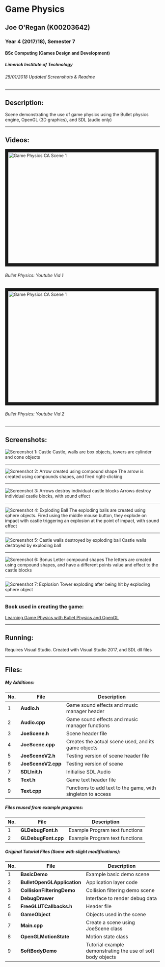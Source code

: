 # Game Physics
## Joe O'Regan (K00203642)
### Year 4 (2017/18), Semester 7
#### BSc Computing (Games Design and Development)
##### Limerick Institute of Technology
###### 25/01/2018 Updated Screenshots & Readme

---

## Description:

Scene demonstrating the use of game physics using the Bullet physics engine, OpenGL (3D graphics), and SDL (audio only)

---

## Videos:
	
<a href="http://www.youtube.com/watch?feature=player_embedded&v=EJVCr7RJ0kY" target="_blank"><img src="https://i9.ytimg.com/vi/EJVCr7RJ0kY/mq2.jpg?sqp=CMzO2vAF&rs=AOn4CLCiv0wG42MQVtHzGWNqZF4V52baqQ" alt="Game Physics CA Scene 1" width="480" height="360" border="10" /></a>
###### Bullet Physics: Youtube Vid 1

<a href="http://www.youtube.com/watch?feature=player_embedded&v=apLz-i1GBNI" target="_blank"><img src="https://i9.ytimg.com/vi/apLz-i1GBNI/mq3.jpg?sqp=CP_Q2vAF&rs=AOn4CLBkaT-fDawcd2JPUsfEa83KWGHe1A" alt="Game Physics CA Scene 1" width="480" height="360" border="10" /></a>
###### Bullet Physics: Youtube Vid 2

---

## Screenshots:

![Screenshot 1: Castle](https://raw.githubusercontent.com/joeaoregan/Yr4-GamePhysics-Bullet-OpenGL-SDL/master/Screenshots/Screenshot1.png "Castle")
Castle, walls are box objects, towers are cylinder and cone objects

---

![Screenshot 2: Arrow created using compound shape](https://raw.githubusercontent.com/joeaoregan/Yr4-GamePhysics-Bullet-OpenGL-SDL/master/Screenshots/Screenshot2.png "Arrow compound shape")
The arrow is created using compounds shapes, and fired right-clicking

---

![Screenshot 3: Arrows destroy individual castle blocks](https://raw.githubusercontent.com/joeaoregan/Yr4-GamePhysics-Bullet-OpenGL-SDL/master/Screenshots/Screenshot3.png "Arrows destroy individual castle blocks")
Arrows destroy individual castle blocks, with sound effect

---

![Screenshot 4: Exploding Ball](https://raw.githubusercontent.com/joeaoregan/Yr4-GamePhysics-Bullet-OpenGL-SDL/master/Screenshots/Screenshot4.png "Exploding ball")
The exploding balls are created using sphere objects. Fired using the middle mouse button, they explode on impact with castle triggering an explosion at the point of impact, with sound effect

---

![Screenshot 5: Castle walls destroyed by exploding ball](https://raw.githubusercontent.com/joeaoregan/Yr4-GamePhysics-Bullet-OpenGL-SDL/master/Screenshots/Screenshot5.png "Castle walls destroyed by exploding ball")
Castle walls destroyed by exploding ball

---

![Screenshot 6: Bonus Letter compound shapes](https://raw.githubusercontent.com/joeaoregan/Yr4-GamePhysics-Bullet-OpenGL-SDL/master/Screenshots/Screenshot6.png "Bonus Letter compound shapes")
The letters are created using compound shapes, and have a different points value and effect to the castle blocks

---

![Screenshot 7: Explosion](https://raw.githubusercontent.com/joeaoregan/Yr4-GamePhysics-Bullet-OpenGL-SDL/master/Screenshots/Screenshot7.png "Tower Explosion")
Tower exploding after being hit by exploding sphere object

---

### Book used in creating the game:


[Learning Game Physics with Bullet Physics and OpenGL](https://www.packtpub.com/game-development/learning-game-physics-bullet-physics-and-opengl)

---

## Running:

Requires Visual Studio. Created with Visual Studio 2017, and SDL dll files

---

## Files:
##### My Additions:
		
| No. | File        | Description |
| --- | ------------- |-------------|
| 1 | **Audio.h** | Game sound effects and music manager header |
| 2 | **Audio.cpp** | Game sound effects and music manager functions |
| 3 | **JoeScene.h** | Scene header file |
| 4 | **JoeScene.cpp** | Creates the actual scene used, and its game objects |
| 5 | **JoeSceneV2.h** | Testing version of scene header file |
| 6 | **JoeSceneV2.cpp** | Testing version of scene |
| 7 | **SDLInit.h** | Initialise SDL Audio |
| 8 | **Text.h** | Game text header file |
| 9 | **Text.cpp** | Functions to add text to the game, with singleton to access |

##### Files reused from example programs:

| No. |File        | Description           |
| --- | ------------- |-------------|
| 1 | **GLDebugFont.h** | Example Program text functions |
| 2 | **GLDebugFont.cpp** | Example Program text functions |

##### Original Tutorial Files (Some with slight modifications):

| No. |File        | Description           |
| --- | ------------- |-------------|
| 1 | **BasicDemo** | Example basic demo scene |
| 2 | **BulletOpenGLApplication** | Application layer code |
| 3 | **CollisionFilteringDemo** | Collision filtering demo scene |
| 4 | **DebugDrawer** | Interface to render debug data |
| 5 | **FreeGLUTCallbacks.h** | Header file |
| 6 | **GameObject** | Objects used in the scene |
| 7 | **Main.cpp** | Create a scene using JoeScene class |
| 8 | **OpenGLMotionState** | Motion state class |
| 9 | **SoftBodyDemo** | Tutorial example demonstrating the use of soft body objects |
